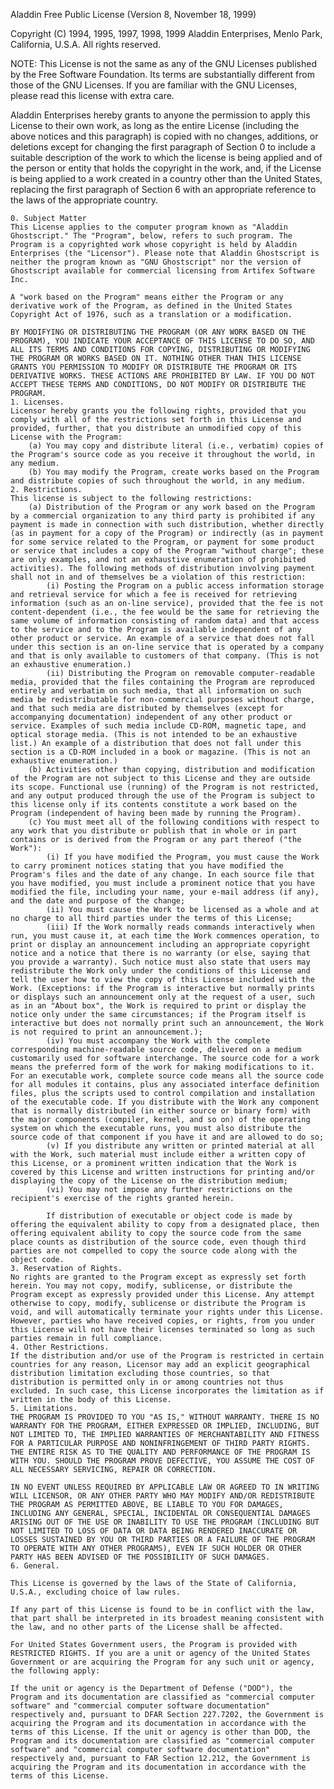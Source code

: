 

Aladdin Free Public License
(Version 8, November 18, 1999)

Copyright (C) 1994, 1995, 1997, 1998, 1999 Aladdin Enterprises,
Menlo Park, California, U.S.A. All rights reserved.

NOTE: This License is not the same as any of the GNU Licenses published by the Free Software Foundation. Its terms are substantially different from those of the GNU Licenses. If you are familiar with the GNU Licenses, please read this license with extra care.

Aladdin Enterprises hereby grants to anyone the permission to apply this License to their own work, as long as the entire License (including the above notices and this paragraph) is copied with no changes, additions, or deletions except for changing the first paragraph of Section 0 to include a suitable description of the work to which the license is being applied and of the person or entity that holds the copyright in the work, and, if the License is being applied to a work created in a country other than the United States, replacing the first paragraph of Section 6 with an appropriate reference to the laws of the appropriate country.

    0. Subject Matter
    This License applies to the computer program known as "Aladdin Ghostscript." The "Program", below, refers to such program. The Program is a copyrighted work whose copyright is held by Aladdin Enterprises (the "Licensor"). Please note that Aladdin Ghostscript is neither the program known as "GNU Ghostscript" nor the version of Ghostscript available for commercial licensing from Artifex Software Inc.

    A "work based on the Program" means either the Program or any derivative work of the Program, as defined in the United States Copyright Act of 1976, such as a translation or a modification.

    BY MODIFYING OR DISTRIBUTING THE PROGRAM (OR ANY WORK BASED ON THE PROGRAM), YOU INDICATE YOUR ACCEPTANCE OF THIS LICENSE TO DO SO, AND ALL ITS TERMS AND CONDITIONS FOR COPYING, DISTRIBUTING OR MODIFYING THE PROGRAM OR WORKS BASED ON IT. NOTHING OTHER THAN THIS LICENSE GRANTS YOU PERMISSION TO MODIFY OR DISTRIBUTE THE PROGRAM OR ITS DERIVATIVE WORKS. THESE ACTIONS ARE PROHIBITED BY LAW. IF YOU DO NOT ACCEPT THESE TERMS AND CONDITIONS, DO NOT MODIFY OR DISTRIBUTE THE PROGRAM.
    1. Licenses.
    Licensor hereby grants you the following rights, provided that you comply with all of the restrictions set forth in this License and provided, further, that you distribute an unmodified copy of this License with the Program:
        (a) You may copy and distribute literal (i.e., verbatim) copies of the Program's source code as you receive it throughout the world, in any medium.
        (b) You may modify the Program, create works based on the Program and distribute copies of such throughout the world, in any medium.
    2. Restrictions.
    This license is subject to the following restrictions:
        (a) Distribution of the Program or any work based on the Program by a commercial organization to any third party is prohibited if any payment is made in connection with such distribution, whether directly (as in payment for a copy of the Program) or indirectly (as in payment for some service related to the Program, or payment for some product or service that includes a copy of the Program "without charge"; these are only examples, and not an exhaustive enumeration of prohibited activities). The following methods of distribution involving payment shall not in and of themselves be a violation of this restriction:
            (i) Posting the Program on a public access information storage and retrieval service for which a fee is received for retrieving information (such as an on-line service), provided that the fee is not content-dependent (i.e., the fee would be the same for retrieving the same volume of information consisting of random data) and that access to the service and to the Program is available independent of any other product or service. An example of a service that does not fall under this section is an on-line service that is operated by a company and that is only available to customers of that company. (This is not an exhaustive enumeration.)
            (ii) Distributing the Program on removable computer-readable media, provided that the files containing the Program are reproduced entirely and verbatim on such media, that all information on such media be redistributable for non-commercial purposes without charge, and that such media are distributed by themselves (except for accompanying documentation) independent of any other product or service. Examples of such media include CD-ROM, magnetic tape, and optical storage media. (This is not intended to be an exhaustive list.) An example of a distribution that does not fall under this section is a CD-ROM included in a book or magazine. (This is not an exhaustive enumeration.)
        (b) Activities other than copying, distribution and modification of the Program are not subject to this License and they are outside its scope. Functional use (running) of the Program is not restricted, and any output produced through the use of the Program is subject to this license only if its contents constitute a work based on the Program (independent of having been made by running the Program).
        (c) You must meet all of the following conditions with respect to any work that you distribute or publish that in whole or in part contains or is derived from the Program or any part thereof ("the Work"):
            (i) If you have modified the Program, you must cause the Work to carry prominent notices stating that you have modified the Program's files and the date of any change. In each source file that you have modified, you must include a prominent notice that you have modified the file, including your name, your e-mail address (if any), and the date and purpose of the change;
            (ii) You must cause the Work to be licensed as a whole and at no charge to all third parties under the terms of this License;
            (iii) If the Work normally reads commands interactively when run, you must cause it, at each time the Work commences operation, to print or display an announcement including an appropriate copyright notice and a notice that there is no warranty (or else, saying that you provide a warranty). Such notice must also state that users may redistribute the Work only under the conditions of this License and tell the user how to view the copy of this License included with the Work. (Exceptions: if the Program is interactive but normally prints or displays such an announcement only at the request of a user, such as in an "About box", the Work is required to print or display the notice only under the same circumstances; if the Program itself is interactive but does not normally print such an announcement, the Work is not required to print an announcement.);
            (iv) You must accompany the Work with the complete corresponding machine-readable source code, delivered on a medium customarily used for software interchange. The source code for a work means the preferred form of the work for making modifications to it. For an executable work, complete source code means all the source code for all modules it contains, plus any associated interface definition files, plus the scripts used to control compilation and installation of the executable code. If you distribute with the Work any component that is normally distributed (in either source or binary form) with the major components (compiler, kernel, and so on) of the operating system on which the executable runs, you must also distribute the source code of that component if you have it and are allowed to do so;
            (v) If you distribute any written or printed material at all with the Work, such material must include either a written copy of this License, or a prominent written indication that the Work is covered by this License and written instructions for printing and/or displaying the copy of the License on the distribution medium;
            (vi) You may not impose any further restrictions on the recipient's exercise of the rights granted herein.

            If distribution of executable or object code is made by offering the equivalent ability to copy from a designated place, then offering equivalent ability to copy the source code from the same place counts as distribution of the source code, even though third parties are not compelled to copy the source code along with the object code.
    3. Reservation of Rights.
    No rights are granted to the Program except as expressly set forth herein. You may not copy, modify, sublicense, or distribute the Program except as expressly provided under this License. Any attempt otherwise to copy, modify, sublicense or distribute the Program is void, and will automatically terminate your rights under this License. However, parties who have received copies, or rights, from you under this License will not have their licenses terminated so long as such parties remain in full compliance.
    4. Other Restrictions.
    If the distribution and/or use of the Program is restricted in certain countries for any reason, Licensor may add an explicit geographical distribution limitation excluding those countries, so that distribution is permitted only in or among countries not thus excluded. In such case, this License incorporates the limitation as if written in the body of this License.
    5. Limitations.
    THE PROGRAM IS PROVIDED TO YOU "AS IS," WITHOUT WARRANTY. THERE IS NO WARRANTY FOR THE PROGRAM, EITHER EXPRESSED OR IMPLIED, INCLUDING, BUT NOT LIMITED TO, THE IMPLIED WARRANTIES OF MERCHANTABILITY AND FITNESS FOR A PARTICULAR PURPOSE AND NONINFRINGEMENT OF THIRD PARTY RIGHTS. THE ENTIRE RISK AS TO THE QUALITY AND PERFORMANCE OF THE PROGRAM IS WITH YOU. SHOULD THE PROGRAM PROVE DEFECTIVE, YOU ASSUME THE COST OF ALL NECESSARY SERVICING, REPAIR OR CORRECTION.

    IN NO EVENT UNLESS REQUIRED BY APPLICABLE LAW OR AGREED TO IN WRITING WILL LICENSOR, OR ANY OTHER PARTY WHO MAY MODIFY AND/OR REDISTRIBUTE THE PROGRAM AS PERMITTED ABOVE, BE LIABLE TO YOU FOR DAMAGES, INCLUDING ANY GENERAL, SPECIAL, INCIDENTAL OR CONSEQUENTIAL DAMAGES ARISING OUT OF THE USE OR INABILITY TO USE THE PROGRAM (INCLUDING BUT NOT LIMITED TO LOSS OF DATA OR DATA BEING RENDERED INACCURATE OR LOSSES SUSTAINED BY YOU OR THIRD PARTIES OR A FAILURE OF THE PROGRAM TO OPERATE WITH ANY OTHER PROGRAMS), EVEN IF SUCH HOLDER OR OTHER PARTY HAS BEEN ADVISED OF THE POSSIBILITY OF SUCH DAMAGES.
    6. General.

    This License is governed by the laws of the State of California, U.S.A., excluding choice of law rules.

    If any part of this License is found to be in conflict with the law, that part shall be interpreted in its broadest meaning consistent with the law, and no other parts of the License shall be affected.

    For United States Government users, the Program is provided with RESTRICTED RIGHTS. If you are a unit or agency of the United States Government or are acquiring the Program for any such unit or agency, the following apply:

    If the unit or agency is the Department of Defense ("DOD"), the Program and its documentation are classified as "commercial computer software" and "commercial computer software documentation" respectively and, pursuant to DFAR Section 227.7202, the Government is acquiring the Program and its documentation in accordance with the terms of this License. If the unit or agency is other than DOD, the Program and its documentation are classified as "commercial computer software" and "commercial computer software documentation" respectively and, pursuant to FAR Section 12.212, the Government is acquiring the Program and its documentation in accordance with the terms of this License.